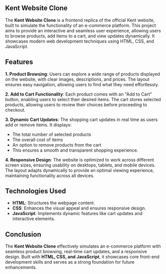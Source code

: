 ## **Kent Website Clone**  
 
The **Kent Website Clone** is a frontend replica of the official Kent website, built to simulate the functionality of an e-commerce platform. This project aims to provide an interactive and seamless user experience, allowing users to browse products, add items to a cart, and view updates dynamically. It showcases modern web development techniques using HTML, CSS, and JavaScript.  

## **Features**  

**1. Product Browsing**: Users can explore a wide range of products displayed on the website, with clear images, descriptions, and prices. The layout ensures easy navigation, allowing users to find what they need effortlessly.

**2. Add to Cart Functionality**: Each product comes with an "Add to Cart" button, enabling users to select their desired items. The cart stores selected products, allowing users to review their choices before proceeding to checkout.

**3. Dynamic Cart Updates**:
The shopping cart updates in real time as users add or remove items. It displays:

- The total number of selected products
- The overall cost of items
- An option to remove products from the cart
- This ensures a smooth and transparent shopping experience.

**4. Responsive Design**: The website is optimized to work across different screen sizes, ensuring usability on desktops, tablets, and mobile devices. The layout adapts dynamically to provide an optimal viewing experience, maintaining functionality across all devices.

## **Technologies Used**  
- **HTML**: Structures the webpage content.  
- **CSS**: Enhances the visual appeal and ensures responsive design.  
- **JavaScript**: Implements dynamic features like cart updates and interactive elements.  

## **Conclusion**  

The **Kent Website Clone** effectively simulates an e-commerce platform with seamless product browsing, real-time cart updates, and a responsive design. Built with **HTML, CSS, and JavaScript**, it showcases core front-end development skills and serves as a strong foundation for future enhancements.
